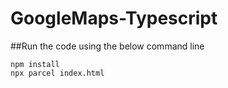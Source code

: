 # GoogleMaps-Typescript

##Run the code using the below command line
```
npm install
npx parcel index.html
```

